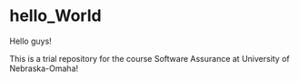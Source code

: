 # hello_World
Hello guys!

This is a trial repository for the course Software Assurance at University of Nebraska-Omaha!
